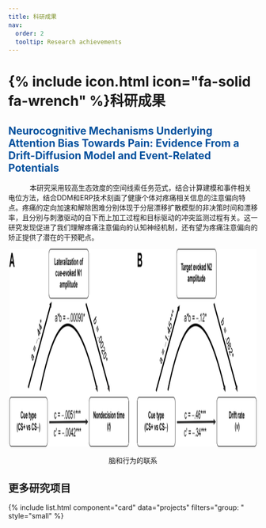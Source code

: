 ```yaml
---
title: 科研成果
nav:
  order: 2
  tooltip: Research achievements
---
```


# {% include icon.html icon="fa-solid fa-wrench" %}科研成果

## <span style="color: rgb(0, 80, 157);"><strong>Neurocognitive Mechanisms Underlying Attention Bias Towards Pain: Evidence From a Drift-Diffusion Model and Event-Related Potentials</strong></span>

<p>&nbsp;&nbsp;&nbsp;&nbsp;&nbsp;&nbsp;&nbsp;&nbsp;&nbsp;&nbsp;&nbsp;本研究采用较高生态效度的空间线索任务范式，结合计算建模和事件相关电位方法，结合DDM和ERP技术刻画了健康个体对疼痛相关信息的注意偏向特点。疼痛的定向加速和解除困难分别体现于分层漂移扩散模型的非决策时间和漂移率，且分别与刺激驱动的自下而上加工过程和目标驱动的冲突监测过程有关。这一研究发现促进了我们理解疼痛注意偏向的认知神经机制，还有望为疼痛注意偏向的矫正提供了潜在的干预靶点。</p>



<div style="text-align:center;">
  <img src="https://github.com/XIYANG1018/pain-lab-website/blob/main/images/640.png?raw=true" alt="test" width="500" height="400">
  <p style="text-align: center;">脑和行为的联系</p>
</div>



## 更多研究项目

{% include list.html component="card" data="projects" filters="group: " style="small" %}
